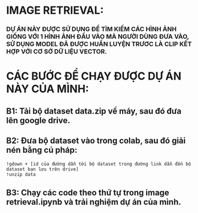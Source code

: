 # IMAGE RETRIEVAL: 
### DỰ ÁN NÀY ĐƯỢC SỬ DỤNG ĐỂ TÌM KIẾM CÁC HÌNH ẢNH GIỐNG VỚI 1 HÌNH ẢNH ĐẦU VÀO MÀ NGƯỜI DÙNG ĐƯA VÀO, SỬ DỤNG MODEL ĐÃ ĐƯỢC HUẤN LUYỆN TRƯƠC LÀ CLIP KẾT HỢP VỚI CƠ SỞ DỮ LIỆU VECTOR.
# CÁC BƯỚC ĐỂ CHẠY ĐƯỢC DỰ ÁN NÀY CỦA MÌNH: 
## B1: Tải bộ dataset data.zip về máy, sau đó đưa lên google drive. 
## B2: Đưa bộ dataset vào trong colab, sau đó giải nén bằng cú pháp: 
```
!gdown + [id của đường dẫn tới bộ dataset trong đường link dẫn đến bộ dataset bạn lưu trên drive]
!unzip data
```
## B3: Chạy các code theo thứ tự trong image retrieval.ipynb và trải nghiệm dự án của mình. 

